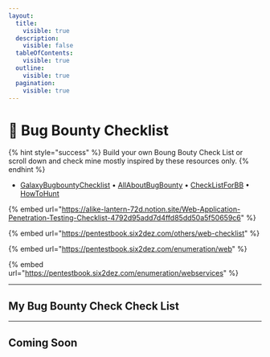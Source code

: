 ```yaml
---
layout:
  title:
    visible: true
  description:
    visible: false
  tableOfContents:
    visible: true
  outline:
    visible: true
  pagination:
    visible: true
---
```


# 🎴 Bug Bounty Checklist

{% hint style="success" %}
Build your own Boung Bouty Check List or scroll down and check mine mostly inspired by these resources only.
{% endhint %}

* [GalaxyBugbountyChecklist](https://github.com/0xmaximus/Galaxy-Bugbounty-Checklist)  • [AllAboutBugBounty](https://github.com/daffainfo/AllAboutBugBounty)  • [CheckListForBB](https://github.com/sehno/Bug-bounty/blob/master/bugbounty\_checklist.md)  •  [HowToHunt](https://github.com/KathanP19/HowToHunt)

{% embed url="https://alike-lantern-72d.notion.site/Web-Application-Penetration-Testing-Checklist-4792d95add7d4ffd85dd50a5f50659c6" %}

{% embed url="https://pentestbook.six2dez.com/others/web-checklist" %}

{% embed url="https://pentestbook.six2dez.com/enumeration/web" %}

{% embed url="https://pentestbook.six2dez.com/enumeration/webservices" %}

***

## My Bug Bounty Check Check List

***

## Coming Soon

